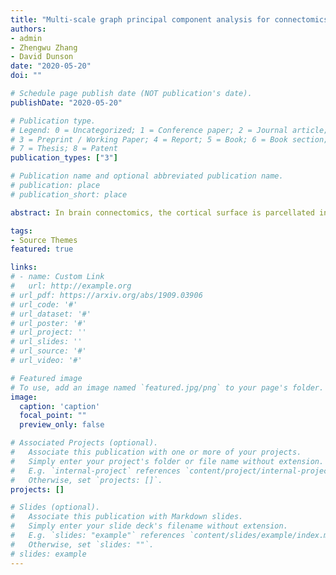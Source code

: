```yaml
---
title: "Multi-scale graph principal component analysis for connectomics"
authors:
- admin
- Zhengwu Zhang
- David Dunson
date: "2020-05-20"
doi: ""

# Schedule page publish date (NOT publication's date).
publishDate: "2020-05-20"

# Publication type.
# Legend: 0 = Uncategorized; 1 = Conference paper; 2 = Journal article;
# 3 = Preprint / Working Paper; 4 = Report; 5 = Book; 6 = Book section;
# 7 = Thesis; 8 = Patent
publication_types: ["3"]

# Publication name and optional abbreviated publication name.
# publication: place
# publication_short: place

abstract: In brain connectomics, the cortical surface is parcellated into different regions of interest (ROIs) prior to statistical analysis.  The brain connectome for each individual can then be represented as a graph, with the nodes corresponding to ROIs and edges to connections between ROIs.  Such a graph can be summarized as an adjacency matrix, with each cell containing the strength of connection between a pair of ROIs. These matrices are symmetric with the diagonal elements corresponding to self-connections typically excluded.  A major disadvantage of such representations of the connectome is their sensitivity to the chosen ROIs, including critically the number of ROIs and hence the scale of the graph.  As the scale becomes finer and more ROIs are used, graphs become increasingly sparse.  Clearly, the results of downstream statistical analyses can be highly dependent on the chosen parcellation.  To solve this problem, we propose a multi-scale graph factorization, which links together scale-specific factorizations through a common set of individual-specific scores.  These scores summarize an individual's brain structure combining information across measurement scales.  We obtain a simple and efficient algorithm for implementation, and illustrate substantial advantages over single scale approaches in simulations and analyses of the Human Connectome Project dataset.  

tags:
- Source Themes
featured: true

links:
# - name: Custom Link
#   url: http://example.org
# url_pdf: https://arxiv.org/abs/1909.03906
# url_code: '#'
# url_dataset: '#'
# url_poster: '#'
# url_project: ''
# url_slides: ''
# url_source: '#'
# url_video: '#'

# Featured image
# To use, add an image named `featured.jpg/png` to your page's folder.
image:
  caption: 'caption'
  focal_point: ""
  preview_only: false

# Associated Projects (optional).
#   Associate this publication with one or more of your projects.
#   Simply enter your project's folder or file name without extension.
#   E.g. `internal-project` references `content/project/internal-project/index.md`.
#   Otherwise, set `projects: []`.
projects: []

# Slides (optional).
#   Associate this publication with Markdown slides.
#   Simply enter your slide deck's filename without extension.
#   E.g. `slides: "example"` references `content/slides/example/index.md`.
#   Otherwise, set `slides: ""`.
# slides: example
---
```


<!-- {{% alert note %}}
Click the *Cite* button above to demo the feature to enable visitors to import publication metadata into their reference management software.
{{% /alert %}}

{{% alert note %}}
Click the *Slides* button above to demo Academic's Markdown slides feature.
{{% /alert %}}

Supplementary notes can be added here, including [code and math](https://sourcethemes.com/academic/docs/writing-markdown-latex/). -->

